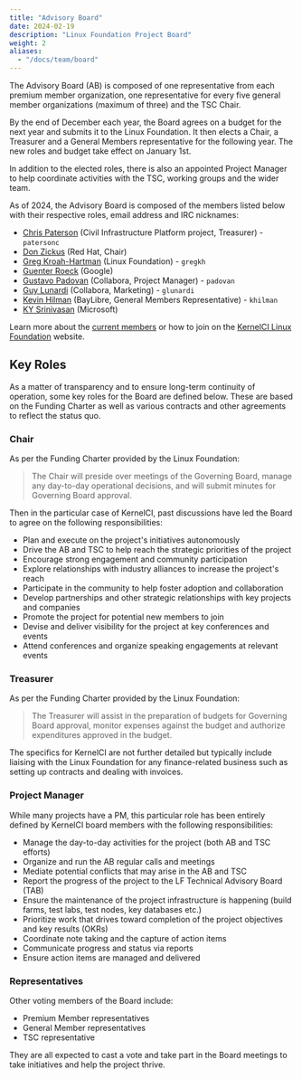 ```yaml
---
title: "Advisory Board"
date: 2024-02-19
description: "Linux Foundation Project Board"
weight: 2
aliases:
  - "/docs/team/board"
---
```


The Advisory Board (AB) is composed of one representative from each premium
member organization, one representative for every five general member
organizations (maximum of three) and the TSC Chair.

By the end of December each year, the Board agrees on a budget for the next
year and submits it to the Linux Foundation.  It then elects a Chair, a
Treasurer and a General Members representative for the following year.  The new
roles and budget take effect on January 1st.

In addition to the elected roles, there is also an appointed Project Manager to
help coordinate activities with the TSC, working groups and the wider team.

As of 2024, the Advisory Board is composed of the members listed below with
their respective roles, email address and IRC nicknames:

* [Chris Paterson](mailto:<chris.paterson2@renesas.com>) (Civil Infrastructure Platform project, Treasurer) - `patersonc`
* [Don Zickus](mailto:<dzickus@redhat.com>) (Red Hat, Chair)
* [Greg Kroah-Hartman](mailto:<gregkh@linuxfoundation.org>) (Linux Foundation) - `gregkh`
* [Guenter Roeck](mailto:<groeck@google.com>) (Google)
* [Gustavo Padovan](mailto:<gustavo.padovan@collabora.com>) (Collabora, Project Manager) - `padovan`
* [Guy Lunardi](mailto:<guy.lunardi@collabora.com>) (Collabora, Marketing) - `glunardi`
* [Kevin Hilman](mailto:<khilman@baylibre.com>) (BayLibre, General Members Representative) - `khilman`
* [KY Srinivasan](mailto:<kys@microsoft.com>) (Microsoft)

Learn more about the [current members](/docs/org/members) or how to join on the
[KernelCI Linux Foundation](https://foundation.kernelci.org/) website.

## Key Roles

As a matter of transparency and to ensure long-term continuity of operation,
some key roles for the Board are defined below.  These are based on the Funding
Charter as well as various contracts and other agreements to reflect the status
quo.

### Chair

As per the Funding Charter provided by the Linux Foundation:

> The Chair will preside over meetings of the Governing Board, manage any
> day-to-day operational decisions, and will submit minutes for Governing Board
> approval.

Then in the particular case of KernelCI, past discussions have led the Board to
agree on the following responsibilities:

* Plan and execute on the project's initiatives autonomously
* Drive the AB and TSC to help reach the strategic priorities of the project
* Encourage strong engagement and community participation
* Explore relationships with industry alliances to increase the project's reach
* Participate in the community to help foster adoption and collaboration
* Develop partnerships and other strategic relationships with key projects and
  companies
* Promote the project for potential new members to join
* Devise and deliver visibility for the project at key conferences and events
* Attend conferences and organize speaking engagements at relevant events

### Treasurer

As per the Funding Charter provided by the Linux Foundation:

> The Treasurer will assist in the preparation of budgets for Governing Board
> approval, monitor expenses against the budget and authorize expenditures
> approved in the budget.

The specifics for KernelCI are not further detailed but typically include
liaising with the Linux Foundation for any finance-related business such as
setting up contracts and dealing with invoices.

### Project Manager

While many projects have a PM, this particular role has been entirely defined
by KernelCI board members with the following responsibilities:

* Manage the day-to-day activities for the project (both AB and TSC efforts)
* Organize and run the AB regular calls and meetings
* Mediate potential conflicts that may arise in the AB and TSC
* Report the progress of the project to the LF Technical Advisory Board (TAB)
* Ensure the maintenance of the project infrastructure is happening (build
  farms, test labs, test nodes, key databases etc.)
* Prioritize work that drives toward completion of the project objectives and
  key results (OKRs)
* Coordinate note taking and the capture of action items
* Communicate progress and status via reports
* Ensure action items are managed and delivered

### Representatives

Other voting members of the Board include:

* Premium Member representatives
* General Member representatives
* TSC representative

They are all expected to cast a vote and take part in the Board meetings to
take initiatives and help the project thrive.
